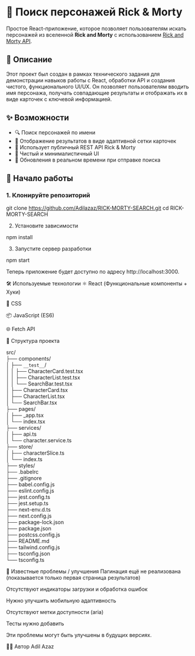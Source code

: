 # 🧪 Поиск персонажей Rick & Morty

Простое React-приложение, которое позволяет пользователям искать персонажей из вселенной **Rick and Morty** с использованием [Rick and Morty API](https://rickandmortyapi.com/).

## 🧾 Описание

Этот проект был создан в рамках технического задания для демонстрации навыков работы с React, обработки API и создания чистого, функционального UI/UX. Он позволяет пользователям вводить имя персонажа, получать совпадающие результаты и отображать их в виде карточек с ключевой информацией.

## ✨ Возможности

- 🔍 Поиск персонажей по имени
- 📄 Отображение результатов в виде адаптивной сетки карточек
- 📡 Использует публичный REST API Rick & Morty
- 🧼 Чистый и минималистичный UI
- 🔁 Обновления в реальном времени при отправке поиска

## 🚀 Начало работы

### 1. Клонируйте репозиторий

git clone https://github.com/Adilazaz/RICK-MORTY-SEARCH.git
cd RICK-MORTY-SEARCH

2. Установите зависимости

npm install

3. Запустите сервер разработки

npm start



Теперь приложение будет доступно по адресу http://localhost:3000.

🛠️ Используемые технологии
⚛️ React (Функциональные компоненты + Хуки)

💅 CSS

📦 JavaScript (ES6)

🌐 Fetch API

📂 Структура проекта

src/           
├── components/           
│   ├── `__test__`/           
│   │   ├── CharacterCard.test.tsx           
│   │   ├── CharacterList.test.tsx           
│   │   └── SearchBar.test.tsx           
│   ├── CharacterCard.tsx           
│   ├── CharacterList.tsx           
│   └── SearchBar.tsx           
├── pages/           
│   ├── _app.tsx           
│   └── index.tsx           
├── services/           
│   ├── api.ts           
│   └── character.service.ts           
├── store/           
│   ├── characterSlice.ts           
│   └── index.ts           
├── styles/           
├── .babelrc               
├── .gitignore              
├── babel.config.js         
├── eslint.config.js       
├── jest.config.ts         
├── jest.setup.ts           
├── next-env.d.ts           
├── next.config.js         
├── package-lock.json       
├── package.json           
├── postcss.config.js      
├── README.md              
├── tailwind.config.js      
├── tsconfig.json          
└── tsconfig.ts             

🚧 Известные проблемы / улучшения
Пагинация ещё не реализована (показывается только первая страница результатов)

Отсутствуют индикаторы загрузки и обработка ошибок

Нужно улучшить мобильную адаптивность

Отсутствуют метки доступности (aria)

Тесты нужно добавить

Эти проблемы могут быть улучшены в будущих версиях.

🧑‍💻 Автор
Adil Azaz